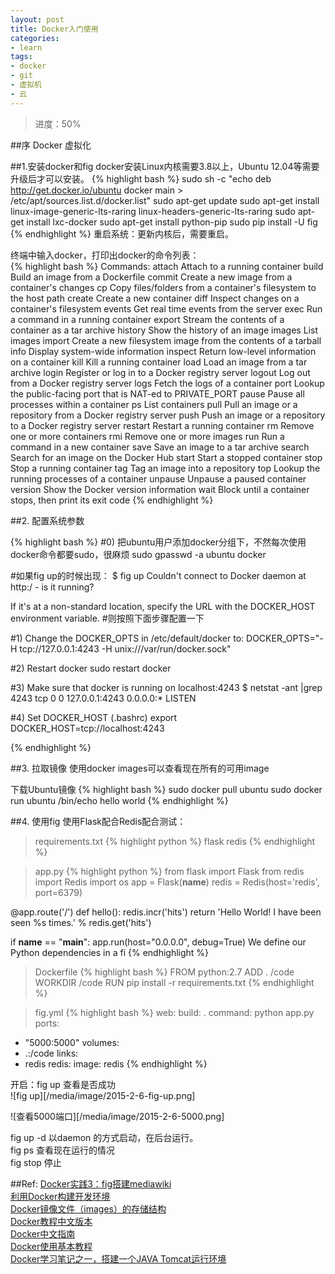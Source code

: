 ```yaml
---
layout: post
title: Docker入门使用
categories:
- learn
tags:
- docker
- git
- 虚拟机
- 云
---
```


> 进度：50%

##序
Docker 虚拟化
   

##1.安装docker和fig
docker安装Linux内核需要3.8以上，Ubuntu 12.04等需要升级后才可以安装。
{% highlight bash %}
sudo sh -c "echo deb http://get.docker.io/ubuntu docker main > /etc/apt/sources.list.d/docker.list"
sudo apt-get update
sudo apt-get install linux-image-generic-lts-raring linux-headers-generic-lts-raring
sudo apt-get install lxc-docker
sudo apt-get install python-pip
sudo pip install -U fig
{% endhighlight %}
重启系统：更新内核后，需要重启。

终端中输入docker，打印出docker的命令列表：  
{% highlight bash %}
Commands:
    attach    Attach to a running container
    build     Build an image from a Dockerfile
    commit    Create a new image from a container's changes
    cp        Copy files/folders from a container's filesystem to the host path
    create    Create a new container
    diff      Inspect changes on a container's filesystem
    events    Get real time events from the server
    exec      Run a command in a running container
    export    Stream the contents of a container as a tar archive
    history   Show the history of an image
    images    List images
    import    Create a new filesystem image from the contents of a tarball
    info      Display system-wide information
    inspect   Return low-level information on a container
    kill      Kill a running container
    load      Load an image from a tar archive
    login     Register or log in to a Docker registry server
    logout    Log out from a Docker registry server
    logs      Fetch the logs of a container
    port      Lookup the public-facing port that is NAT-ed to PRIVATE_PORT
    pause     Pause all processes within a container
    ps        List containers
    pull      Pull an image or a repository from a Docker registry server
    push      Push an image or a repository to a Docker registry server
    restart   Restart a running container
    rm        Remove one or more containers
    rmi       Remove one or more images
    run       Run a command in a new container
    save      Save an image to a tar archive
    search    Search for an image on the Docker Hub
    start     Start a stopped container
    stop      Stop a running container
    tag       Tag an image into a repository
    top       Lookup the running processes of a container
    unpause   Unpause a paused container
    version   Show the Docker version information
    wait      Block until a container stops, then print its exit code
{% endhighlight %}

##2. 配置系统参数

{% highlight bash %}
#0) 把ubuntu用户添加docker分组下，不然每次使用docker命令都要sudo，很麻烦
sudo gpasswd -a ubuntu docker

#如果fig up的时候出现：
$ fig up
Couldn't connect to Docker daemon at http:/ - is it running?

If it's at a non-standard location, specify the URL with the DOCKER_HOST environment variable.
#则按照下面步骤配置一下

#1) Change the DOCKER_OPTS in /etc/default/docker to:
DOCKER_OPTS="-H tcp://127.0.0.1:4243 -H unix:///var/run/docker.sock"

#2) Restart docker
sudo restart docker

#3) Make sure that docker is running on localhost:4243 
$ netstat -ant  |grep 4243
tcp        0      0 127.0.0.1:4243          0.0.0.0:*               LISTEN

#4) Set DOCKER_HOST (.bashrc)
export DOCKER_HOST=tcp://localhost:4243


{% endhighlight %}


##3. 拉取镜像
使用docker images可以查看现在所有的可用image

下载Ubuntu镜像
{% highlight bash %}
sudo docker pull ubuntu
sudo docker run ubuntu /bin/echo hello world
{% endhighlight %}

##4. 使用fig
使用Flask配合Redis配合测试：


> requirements.txt
{% highlight python %}
flask
redis
{% endhighlight %}

> app.py
{% highlight python %}
from flask import Flask
from redis import Redis
import os
app = Flask(__name__)
redis = Redis(host='redis', port=6379)

@app.route('/')
def hello():
    redis.incr('hits')
    return 'Hello World! I have been seen %s times.' % redis.get('hits')

if __name__ == "__main__":
    app.run(host="0.0.0.0", debug=True)
We define our Python dependencies in a fi
{% endhighlight %}


> Dockerfile
{% highlight bash %}
FROM python:2.7
ADD . /code
WORKDIR /code
RUN pip install -r requirements.txt
{% endhighlight %}

> fig.yml
{% highlight bash %}
web:
  build: .
  command: python app.py
  ports:
   - "5000:5000"
  volumes:
   - .:/code
  links:
   - redis
redis:
  image: redis
{% endhighlight %}


开启：fig up 查看是否成功   
![fig up][/media/image/2015-2-6-fig-up.png]  

![查看5000端口][/media/image/2015-2-6-5000.png]  

fig up -d 以daemon 的方式启动，在后台运行。   
fig ps 查看现在运行的情况   
fig stop 停止    


##Ref:
[Docker实践3：fig搭建mediawiki](http://blog.csdn.net/lincyang/article/details/43451043)   
[利用Docker构建开发环境](http://tech.uc.cn/?p=2726)      
[Docker镜像文件（images）的存储结构](http://liubin.org/2014/03/10/about-docker-images-storage/)   
[Docker教程中文版本](http://www.widuu.com/docker/index.html)   
[Docker中文指南](http://www.widuu.com/chinese_docker/)   
[Docker使用基本教程](http://docker.widuu.com/)   
[Docker学习笔记之一，搭建一个JAVA Tomcat运行环境](http://www.blogjava.net/yongboy/archive/2013/12/12/407498.html)   
